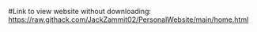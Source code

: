 #Link to view website without downloading: https://raw.githack.com/JackZammit02/PersonalWebsite/main/home.html
